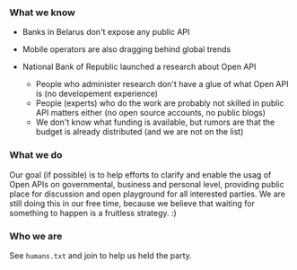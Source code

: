 ### What we know

* Banks in Belarus don't expose any public API
* Mobile operators are also dragging behind global trends

* National Bank of Republic launched a research about Open API
  * People who administer research don't have a glue of what
    Open API is (no developement experience)
  * People (experts) who do the work are probably not skilled
    in public API matters either (no open source accounts, no
    public blogs)
  * We don't know what funding is available, but rumors are
    that the budget is already distributed (and we are not on
    the list)

### What we do

Our goal (if possible) is to help efforts to clarify and enable
the usag of Open APIs on governmental, business and personal
level, providing public place for discussion and open playground
for all interested parties. We are still doing this in our
free time, because we believe that waiting for something to
happen is a fruitless strategy. :)

### Who we are

See `humans.txt` and join to help us held the party.
